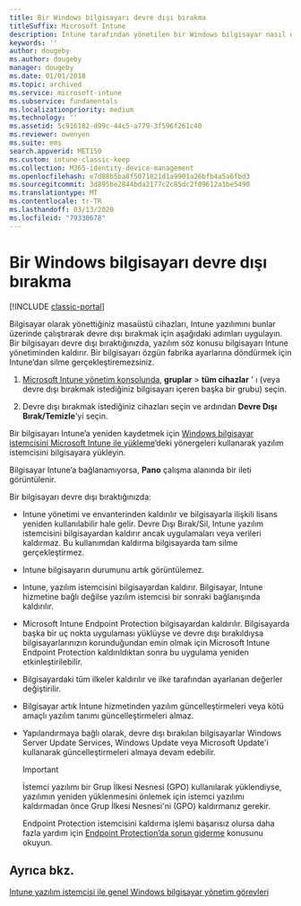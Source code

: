 ```yaml
---
title: Bir Windows bilgisayarı devre dışı bırakma
titleSuffix: Microsoft Intune
description: Intune tarafından yönetilen bir Windows bilgisayar nasıl devre dışı bırakılır?
keywords: ''
author: dougeby
ms.author: dougeby
manager: dougeby
ms.date: 01/01/2018
ms.topic: archived
ms.service: microsoft-intune
ms.subservice: fundamentals
ms.localizationpriority: medium
ms.technology: ''
ms.assetid: 5c916182-d99c-44c5-a779-3f596f261c40
ms.reviewer: owenyen
ms.suite: ems
search.appverid: MET150
ms.custom: intune-classic-keep
ms.collection: M365-identity-device-management
ms.openlocfilehash: e7d88b5ba8f5071821d1a9901a26bfb4a5a6fbd3
ms.sourcegitcommit: 3d895be2844bda2177c2c85dc2f09612a1be5490
ms.translationtype: MT
ms.contentlocale: tr-TR
ms.lasthandoff: 03/13/2020
ms.locfileid: "79330678"
---
```

# <a name="retire-a-windows-pc"></a>Bir Windows bilgisayarı devre dışı bırakma

[!INCLUDE [classic-portal](../includes/classic-portal.md)]

Bilgisayar olarak yönettiğiniz masaüstü cihazları, Intune yazılımını bunlar üzerinde çalıştırarak devre dışı bırakmak için aşağıdaki adımları uygulayın. Bir bilgisayarı devre dışı bıraktığınızda, yazılım söz konusu bilgisayarı Intune yönetiminden kaldırır. Bir bilgisayarı özgün fabrika ayarlarına döndürmek için Intune’dan silme gerçekleştiremezsiniz.

1. [Microsoft Intune yönetim konsolunda](https://manage.microsoft.com/), **gruplar** &gt; **tüm cihazlar** ' ı (veya devre dışı bırakmak istediğiniz bilgisayarı içeren başka bir grubu) seçin.

2. Devre dışı bırakmak istediğiniz cihazları seçin ve ardından **Devre Dışı Bırak/Temizle**'yi seçin.

Bir bilgisayarı Intune’a yeniden kaydetmek için [Windows bilgisayar istemcisini Microsoft Intune ile yükleme](install-the-windows-pc-client-with-microsoft-intune.md)’deki yönergeleri kullanarak yazılım istemcisini bilgisayara yükleyin.

Bilgisayar Intune’a bağlanamıyorsa, **Pano** çalışma alanında bir ileti görüntülenir.

Bir bilgisayarı devre dışı bıraktığınızda:

- Intune yönetimi ve envanterinden kaldırılır ve bilgisayarla ilişkili lisans yeniden kullanılabilir hale gelir. Devre Dışı Bırak/Sil, Intune yazılım istemcisini bilgisayardan kaldırır ancak uygulamaları veya verileri kaldırmaz. Bu kullanımdan kaldırma bilgisayarda tam silme gerçekleştirmez.

- Intune bilgisayarın durumunu artık görüntülemez.

- Intune, yazılım istemcisini bilgisayardan kaldırır. Bilgisayar, Intune hizmetine bağlı değilse yazılım istemcisi bir sonraki bağlanışında kaldırılır.

- Microsoft Intune Endpoint Protection bilgisayardan kaldırılır. Bilgisayarda başka bir uç nokta uygulaması yüklüyse ve devre dışı bırakıldıysa bilgisayarlarınızın korunduğundan emin olmak için Microsoft Intune Endpoint Protection kaldırıldıktan sonra bu uygulama yeniden etkinleştirilebilir.

- Bilgisayardaki tüm ilkeler kaldırılır ve ilke tarafından ayarlanan değerler değiştirilir.

- Bilgisayar artık Intune hizmetinden yazılım güncelleştirmeleri veya kötü amaçlı yazılım tanımı güncelleştirmeleri almaz.

- Yapılandırmaya bağlı olarak, devre dışı bırakılan bilgisayarlar Windows Server Update Services, Windows Update veya Microsoft Update'i kullanarak güncelleştirmeleri almaya devam edebilir.

    > [!IMPORTANT]
    > İstemci yazılımı bir Grup İlkesi Nesnesi (GPO) kullanılarak yüklendiyse, yazılımın yeniden yüklenmesini önlemek için istemci yazılımı kaldırmadan önce Grup İlkesi Nesnesi'ni (GPO) kaldırmanız gerekir.

    Endpoint Protection istemcisini kaldırma işlemi başarısız olursa daha fazla yardım için [Endpoint Protection’da sorun giderme](/intune/troubleshoot-endpoint-protection-in-microsoft-intune) konusunu okuyun.

## <a name="see-also"></a>Ayrıca bkz.

[Intune yazılım istemcisi ile genel Windows bilgisayar yönetim görevleri](common-windows-pc-management-tasks-with-the-microsoft-intune-computer-client.md)
